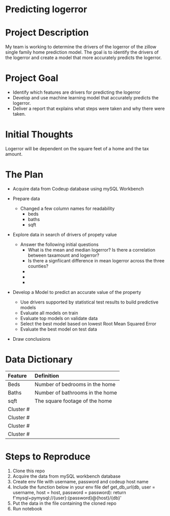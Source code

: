 # Predicting logerror
 
# Project Description
My team is working to determine the drivers of the logerror of the zillow single family home prediction model. The goal is to identify the drivers of the logerror and create a model that more accurately predicts the logerror. 
 
# Project Goal
* Identify which features are drivers for predicting the logerror
* Develop and use machine learning model that accurately predicts the logerror.
* Deliver a report that explains what steps were taken and why there were taken.

 
# Initial Thoughts
Logerror will be dependent on the square feet of a home and the tax amount. 


# The Plan
* Acquire data from Codeup database using mySQL Workbench
 
* Prepare data
   * Changed a few column names for readability
       * beds
       * baths
       * sqft

* Explore data in search of drivers of propety value
   * Answer the following initial questions
       * What is the mean and median logerror?
       Is there a correlation between taxamount and logerror?
       * Is there a signfiicant difference in mean logerror across the three counties?
       * 
       * 
       * 
      
* Develop a Model to predict an accurate value of the property
   * Use drivers supported by statistical test results to build predictive models
   * Evaluate all models on train 
   * Evaluate top models on validate data 
   * Select the best model based on lowest Root Mean Squared Error
   * Evaluate the best model on test data
 
* Draw conclusions
 
# Data Dictionary

| Feature | Definition |
|:--------|:-----------|
|Beds| Number of bedrooms in the home|
|Baths| Number of bathrooms in the home|
|sqft| The square footage of the home|
|Cluster #| |
|Cluster #| |
|Cluster #| |
|Cluster #| |


# Steps to Reproduce
1) Clone this repo
2) Acquire the data from mySQL workbench database 
3) Create env file with username, password and codeup host name 
4) Include the function below in your env file
def get_db_url(db, user = username, host = host, password = password):
    return f'mysql+pymysql://{user}:{password}@{host}/{db}'
5) Put the data in the file containing the cloned repo
6) Run notebook